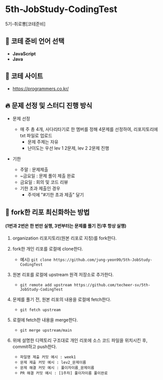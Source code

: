 # 5th-JobStudy-CodingTest
5기-취로뽕[코테준비]

## 💬 코테 준비 언어 선택
- **JavaScript**
- **Java**
  
## 🍒 코테 사이트
- https://programmers.co.kr/

## 🔥 문제 선정 및 스터디 진행 방식
* 문제 선정

  * 매 주 총 4개, 사다리타기로 한 멤버를 정해 4문제를 선정하여, 리포지토리에 txt 파일로 업로드
    * 문제 주제는 자유
    * 난이도는 우선 lev 1 2문제, lev 2 2문제 진행
  
* 기한
  * 주말 : 문제제출
  * ~금요일 : 문제 풀이 제출 완료
  * 금요일 : 회의 및 코드 리뷰
  * 기한 초과 제출인 경우
    * 주석에 "#기한 초과 제출" 달기

## 🌱 fork한 리포 최신화하는 방법
#### (1번과 2번은 한 번만 실행, 3번부터는 문제를 풀기 전/후 항상 실행)
1. organization 리포지토리(원본 리포로 지칭)를 fork한다.

2. fork한 개인 리포를 로컬에 clone한다.
   - 예시) ```git clone https://github.com/jung-yeon99/5th-JobStudy-CodingTest```
  
3. 원본 리포를 로컬에 upstream 원격 저장소로 추가한다.
   - ```git remote add upstream https://github.com/techeer-sv/5th-JobStudy-CodingTest```
  
4. 문제를 풀기 전, 원본 리포의 내용을 로컬에 fetch한다.
   - ```git fetch upstream```
 
5. 로컬에 fetch한 내용을 merge한다.
   - ```git merge upstream/main```
   
6. 위에 설명한 디렉토리 구조대로 개인 리포에 소스 코드 파일을 위치시킨 후, commit하고 push한다.
   - ```파일명 제출 커밋 예시 : week1```
   - ```문제 제출 커밋 예시 : lev2_문제이름```
   - ```문제 해결 커밋 예시 : 풀이자이름_문제이름```
   - ```PR 해결 커밋 예시 : [1주차] 풀이자이름 풀이완료```
